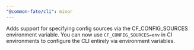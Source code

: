 ```yaml
---
"@common-fate/cli": minor
---
```


Adds support for specifying config sources via the CF_CONFIG_SOURCES environment variable. You can now use `CF_CONFIG_SOURCES=env` in CI environments to configure the CLI entirely via environment variables.
